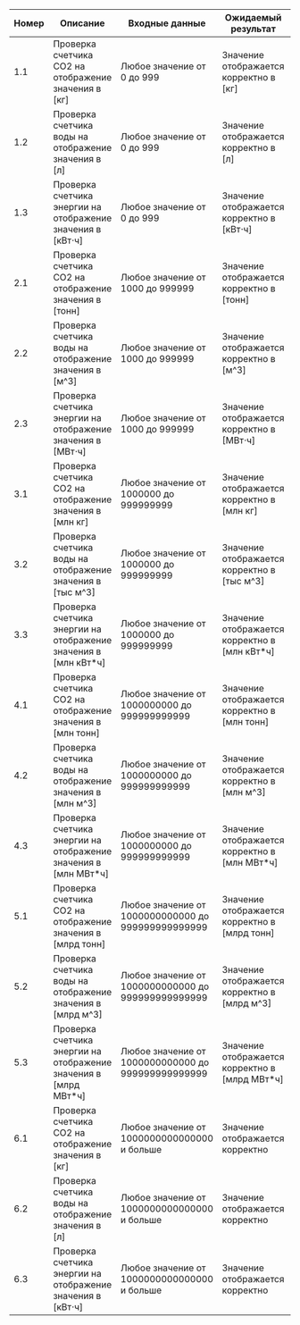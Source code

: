 | Номер | Описание                                                  | Входные данные                 | Ожидаемый результат                                                | Приоритет |
|-------|-----------------------------------------------------------|--------------------------------|---------------------------------------------------------------------|-----------|
| 1.1     | Проверка счетчика CO2 на отображение значения в [кг]						| Любое значение от 0 до 999													| Значение отображается корректно в [кг]				|Высокий|
| 1.2     | Проверка счетчика воды на отображение значения в [л]						| Любое значение от 0 до 999													| Значение отображается корректно	в [л]					|Высокий|
| 1.3     | Проверка счетчика энергии на отображение значения в [кВт⋅ч]			| Любое значение от 0 до 999													| Значение отображается корректно	в [кВт⋅ч]			|Высокий|
| 2.1     | Проверка счетчика CO2 на отображение значения в [тонн]					| Любое значение от 1000 до 999999										| Значение отображается корректно	в [тонн]			|Высокий|
| 2.2     | Проверка счетчика воды на отображение значения в [м^3]					| Любое значение от 1000 до 999999										| Значение отображается корректно	в [м^3]				|Высокий|
| 2.3     | Проверка счетчика энергии на отображение значения в [МВт⋅ч]			| Любое значение от 1000 до 999999										| Значение отображается корректно	в [МВт⋅ч]			|Высокий|
| 3.1     | Проверка счетчика CO2 на отображение значения в [млн кг]				| Любое значение от 1000000 до 999999999							| Значение отображается корректно	в [млн кг]		|Средний|
| 3.2     | Проверка счетчика воды на отображение значения в [тыс м^3]			| Любое значение от 1000000 до 999999999							| Значение отображается корректно	в [тыс м^3]		|Средний|
| 3.3     | Проверка счетчика энергии на отображение значения в [млн кВт*ч]	| Любое значение от 1000000 до 999999999							| Значение отображается корректно	в [млн кВт*ч]	|Средний|
| 4.1     | Проверка счетчика CO2 на отображение значения в [млн тонн]			| Любое значение от 1000000000 до 999999999999				| Значение отображается корректно	в [млн тонн]	|Средний|
| 4.2     | Проверка счетчика воды на отображение значения в [млн м^3]			| Любое значение от 1000000000 до 999999999999				| Значение отображается корректно	в [млн м^3]		|Средний|
| 4.3     | Проверка счетчика энергии на отображение значения в [млн МВт*ч]	| Любое значение от 1000000000 до 999999999999				| Значение отображается корректно	в [млн МВт*ч]	|Средний|
| 5.1     | Проверка счетчика CO2 на отображение значения в [млрд тонн]			| Любое значение от 1000000000000 до 999999999999999	| Значение отображается корректно	в [млрд тонн]	|Низкий|
| 5.2     | Проверка счетчика воды на отображение значения в [млрд м^3]			| Любое значение от 1000000000000 до 999999999999999	| Значение отображается корректно	в [млрд м^3]	|Низкий|
| 5.3     | Проверка счетчика энергии на отображение значения в [млрд МВт*ч]| Любое значение от 1000000000000 до 999999999999999	| Значение отображается корректно	в [млрд МВт*ч]|Низкий|
| 6.1     | Проверка счетчика CO2 на отображение значения в [кг]						| Любое значение от 1000000000000000 и больше					| Значение отображается корректно								|Низкий|
| 6.2     | Проверка счетчика воды на отображение значения в [л]						| Любое значение от 1000000000000000 и больше					| Значение отображается корректно								|Низкий|
| 6.3     | Проверка счетчика энергии на отображение значения в [кВт⋅ч]			| Любое значение от 1000000000000000 и больше					| Значение отображается корректно								|Низкий|
